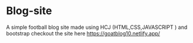# Blog-site
A simple football blog site made using  HCJ (HTML,CSS,JAVASCRIPT ) and bootstrap 
checkout the site here 
https://goatblog10.netlify.app/
